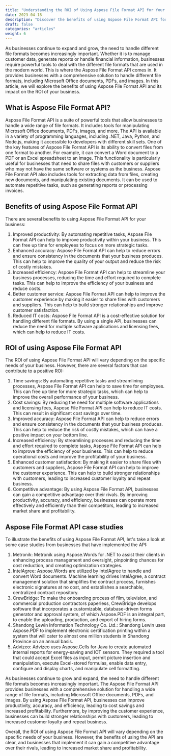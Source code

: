 ```yaml
---
title: "Understanding the ROI of Using Aspose File Format API for Your Business"
date: 2023-04-18
description: "Discover the benefits of using Aspose File Format API for your business. Improve productivity, accuracy, and efficiency while reducing costs. Read now."
draft: false
categories: "articles"
weight: 6
---
```


As businesses continue to expand and grow, the need to handle different file formats becomes increasingly important. Whether it is to manage customer data, generate reports or handle financial information, businesses require powerful tools to deal with the different file formats that are used in the modern world.
This is where the Aspose File Format API comes in. It provides businesses with a comprehensive solution to handle different file formats, including Microsoft Office documents, PDFs, and images. In this article, we will explore the benefits of using Aspose File Format API and its impact on the ROI of your business.

## What is Aspose File Format API?
Aspose File Format API is a suite of powerful tools that allow businesses to handle a wide range of file formats. It includes tools for manipulating Microsoft Office documents, PDFs, images, and more. The API is available in a variety of programming languages, including .NET, Java, Python, and Node.js, making it accessible to developers with different skill sets.
One of the key features of Aspose File Format API is its ability to convert files from one format to another. For example, it can convert a Word document to a PDF or an Excel spreadsheet to an image. This functionality is particularly useful for businesses that need to share files with customers or suppliers who may not have the same software or systems as the business.
Aspose File Format API also includes tools for extracting data from files, creating new documents, and manipulating existing documents. It can be used to automate repetitive tasks, such as generating reports or processing invoices.

## Benefits of using Aspose File Format API
There are several benefits to using Aspose File Format API for your business:
1. Improved productivity: By automating repetitive tasks, Aspose File Format API can help to improve productivity within your business. This can free up time for employees to focus on more strategic tasks.
2. Enhanced accuracy: Aspose File Format API can help to reduce errors and ensure consistency in the documents that your business produces. This can help to improve the quality of your output and reduce the risk of costly mistakes.
3. Increased efficiency: Aspose File Format API can help to streamline your business processes, reducing the time and effort required to complete tasks. This can help to improve the efficiency of your business and reduce costs.
4. Better customer service: Aspose File Format API can help to improve the customer experience by making it easier to share files with customers and suppliers. This can help to build stronger relationships and improve customer satisfaction.
5. Reduced IT costs: Aspose File Format API is a cost-effective solution for handling different file formats. By using a single API, businesses can reduce the need for multiple software applications and licensing fees, which can help to reduce IT costs.

## ROI of using Aspose File Format API
The ROI of using Aspose File Format API will vary depending on the specific needs of your business. However, there are several factors that can contribute to a positive ROI:
1. Time savings: By automating repetitive tasks and streamlining processes, Aspose File Format API can help to save time for employees. This can free up time for more strategic tasks, which can help to improve the overall performance of your business.
2. Cost savings: By reducing the need for multiple software applications and licensing fees, Aspose File Format API can help to reduce IT costs. This can result in significant cost savings over time.
3. Improved accuracy: Aspose File Format API can help to reduce errors and ensure consistency in the documents that your business produces. This can help to reduce the risk of costly mistakes, which can have a positive impact on your bottom line.
4. Increased efficiency: By streamlining processes and reducing the time and effort required to complete tasks, Aspose File Format API can help to improve the efficiency of your business. This can help to reduce operational costs and improve the profitability of your business.
5. Enhanced customer satisfaction: By making it easier to share files with customers and suppliers, Aspose File Format API can help to improve the customer experience. This can help to build stronger relationships with customers, leading to increased customer loyalty and repeat business.
6. Competitive advantage: By using Aspose File Format API, businesses can gain a competitive advantage over their rivals. By improving productivity, accuracy, and efficiency, businesses can operate more effectively and efficiently than their competitors, leading to increased market share and profitability.

## Aspose File Format API case studies
To illustrate the benefits of using Aspose File Format API, let's take a look at some case studies from businesses that have implemented the API:
1. Metronik: Metronik using Aspose.Words for .NET to assist their clients in enhancing process management and oversight, pinpointing chances for cost reduction, and creating optimization strategies. 
2. IntelAgree: Aspose.Words are utilized by IntelAgree to handle and convert Word documents. Machine learning drives IntelAgree, a contract management solution that simplifies the contract process, furnishes electronic signatures at no cost, and establishes a searchable, centralized contract repository. 
3. CrewBridge: To make the onboarding process of film, television, and commercial production contractors paperless, CrewBridge develops software that incorporates a customizable, database-driven forms generator and approval system, of which Aspose.PDF is an integral part, to enable the uploading, production, and export of hiring forms. 
4. Shandong Lewin Information Technology Co. Ltd.: Shandong Lewin uses Aspose.PDF to implement electronic certification printing within a system that will cater to almost one million students in Shandong Province on an annual basis.
5. Advizeo: Advizeo uses Aspose.Cells for Java to create automated internal reports for energy-saving and IOT sensors. They required a tool that could accept Excel files as input, permit picture insertion and manipulation, execute Excel-stored formulas, enable data entry, configure and display charts, and manipulate cell formatting.


As businesses continue to grow and expand, the need to handle different file formats becomes increasingly important. The Aspose File Format API provides businesses with a comprehensive solution for handling a wide range of file formats, including Microsoft Office documents, PDFs, and images.
By using Aspose File Format API, businesses can improve productivity, accuracy, and efficiency, leading to cost savings and increased profitability. Furthermore, by improving the customer experience, businesses can build stronger relationships with customers, leading to increased customer loyalty and repeat business.

Overall, the ROI of using Aspose File Format API will vary depending on the specific needs of your business. However, the benefits of using the API are clear, and businesses that implement it can gain a competitive advantage over their rivals, leading to increased market share and profitability.
